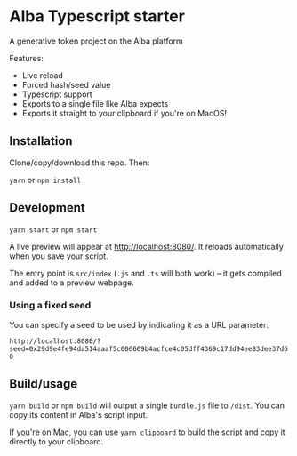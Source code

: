 # Alba Typescript starter

A generative token project on the Alba platform

Features:

- Live reload
- Forced hash/seed value
- Typescript support
- Exports to a single file like Alba expects
- Exports it straight to your clipboard if you're on MacOS!

## Installation

Clone/copy/download this repo. Then:

`yarn` or `npm install`

## Development

`yarn start` or `npm start`

A live preview will appear at [http://localhost:8080/](http://localhost:8080/). It reloads automatically when you save your script.

The entry point is `src/index` (`.js` and `.ts` will both work) – it gets compiled and added to a preview webpage.

### Using a fixed seed

You can specify a seed to be used by indicating it as a URL parameter:

`http://localhost:8080/?seed=0x29d9e4fe94da514aaaf5c006669b4acfce4c05dff4369c17dd94ee83dee37d60`

## Build/usage

`yarn build` or `npm build` will output a single `bundle.js` file to `/dist`. You can copy its content in Alba's script input.

If you're on Mac, you can use `yarn clipboard` to build the script and copy it directly to your clipboard.

